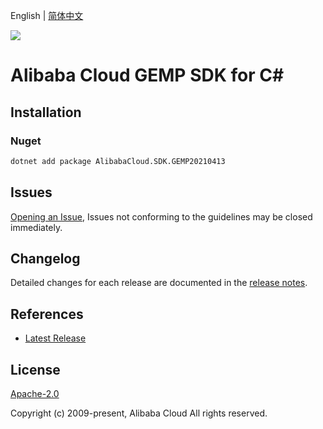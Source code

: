 English | [简体中文](README-CN.md)

![](https://aliyunsdk-pages.alicdn.com/icons/AlibabaCloud.svg)

# Alibaba Cloud GEMP SDK for C#

## Installation

### Nuget

```bash
dotnet add package AlibabaCloud.SDK.GEMP20210413
```

## Issues

[Opening an Issue](https://github.com/aliyun/alibabacloud-csharp-sdk/issues/new), Issues not conforming to the guidelines may be closed immediately.

## Changelog

Detailed changes for each release are documented in the [release notes](./ChangeLog.md).

## References

* [Latest Release](https://github.com/aliyun/alibabacloud-csharp-sdk/)

## License

[Apache-2.0](http://www.apache.org/licenses/LICENSE-2.0)

Copyright (c) 2009-present, Alibaba Cloud All rights reserved.
